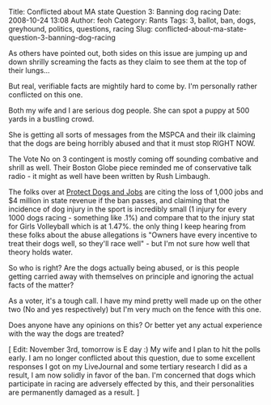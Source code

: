 Title: Conflicted about MA state Question 3: Banning dog racing
Date: 2008-10-24 13:08
Author: feoh
Category: Rants
Tags: 3, ballot, ban, dogs, greyhound, politics, questions, racing
Slug: conflicted-about-ma-state-question-3-banning-dog-racing

As others have pointed out, both sides on this issue are jumping up and
down shrilly screaming the facts as they claim to see them at the top of
their lungs...

<!--more-->  
But real, verifiable facts are mightily hard to come by. I'm personally
rather conflicted on this one.

Both my wife and I are serious dog people. She can spot a puppy at 500
yards in a bustling crowd.

She is getting all sorts of messages from the MSPCA and their ilk
claiming that the dogs are being horribly abused and that it must stop
RIGHT NOW.

The Vote No on 3 contingent is mostly coming off sounding combative and
shrill as well. Their Boston Globe piece reminded me of conservative
talk radio - it might as well have been written by Rush Limbaugh.

The folks over at [Protect Dogs and
Jobs](http://protectdogsandjobs.org/ "Vote NO on Massachusetts Question 3 - Protect Dogs and Our Jobs - Home")
are citing the loss of 1,000 jobs and \$4 million in state revenue if
the ban passes, and claiming that the incidence of dog injury in the
sport is incredibly small (1 injury for every 1000 dogs racing -
something like .1%) and compare that to the injury stat for Girls
Volleyball which is at 1.47%. the only thing I keep hearing from these
folks about the abuse allegations is "Owners have every incentive to
treat their dogs well, so they'll race well" - but I'm not sure how well
that theory holds water.

So who is right? Are the dogs actually being abused, or is this people
getting carried away with themselves on principle and ignoring the
actual facts of the matter?

As a voter, it's a tough call. I have my mind pretty well made up on the
other two (No and yes respectively) but I'm very much on the fence with
this one.

Does anyone have any opinions on this? Or better yet any actual
experience with the way the dogs are treated?

[ Edit: November 3rd, tomorrow is E day :) My wife and I plan to hit the
polls early. I am no longer conflicted about this question, due to some
excellent responses I got on my LiveJournal and some tertiary research I
did as a result, I am now solidly in favor of the ban. I'm concerned
that dogs which participate in racing are adversely effected by this,
and their personalities are permanently damaged as a result. ]
